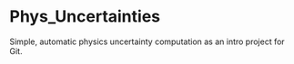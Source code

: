 # Phys_Uncertainties
Simple, automatic physics uncertainty computation as an intro project for Git.
